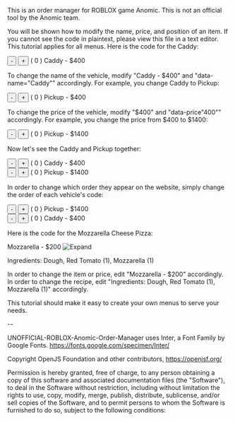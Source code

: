 This is an order manager for ROBLOX game Anomic. This is not an official tool by the Anomic team.

You will be shown how to modify the name, price, and position of an item. If you cannot see the code in plaintext, please view this file in a text editor.
This tutorial applies for all menus. Here is the code for the Caddy:

<div class="ingredient" data-price="400" data-name="Caddy">
  <button onclick="adjustIngredient(this, -1)">-</button>
  <button onclick="adjustIngredient(this, 1)">+</button>
  ( <span class="quantity">0</span> ) Caddy - $400
</div>

To change the name of the vehicle, modify "Caddy - $400" and "data-name="Caddy"" accordingly. For example, you change Caddy to Pickup:

<div class="ingredient" data-price="400" data-name="Pickup">
  <button onclick="adjustIngredient(this, -1)">-</button>
  <button onclick="adjustIngredient(this, 1)">+</button>
  ( <span class="quantity">0</span> ) Pickup - $400
</div>

To change the price of the vehicle, modify "$400" and "data-price"400"" accordingly. For example, you change the price from $400 to $1400:

<div class="ingredient" data-price="1400" data-name="Pickup">
  <button onclick="adjustIngredient(this, -1)">-</button>
  <button onclick="adjustIngredient(this, 1)">+</button>
  ( <span class="quantity">0</span> ) Pickup - $1400
</div>

Now let's see the Caddy and Pickup together:

<div class="ingredient" data-price="400" data-name="Caddy">
  <button onclick="adjustIngredient(this, -1)">-</button>
  <button onclick="adjustIngredient(this, 1)">+</button>
  ( <span class="quantity">0</span> ) Caddy - $400
</div>
<div class="ingredient" data-price="1400" data-name="Pickup">
  <button onclick="adjustIngredient(this, -1)">-</button>
  <button onclick="adjustIngredient(this, 1)">+</button>
  ( <span class="quantity">0</span> ) Pickup - $1400
</div>

In order to change which order they appear on the website, simply change the order of each vehicle's code:

<div class="ingredient" data-price="1400" data-name="Pickup">
  <button onclick="adjustIngredient(this, -1)">-</button>
  <button onclick="adjustIngredient(this, 1)">+</button>
  ( <span class="quantity">0</span> ) Pickup - $1400
</div>

<div class="ingredient" data-price="400" data-name="Caddy">
  <button onclick="adjustIngredient(this, -1)">-</button>
  <button onclick="adjustIngredient(this, 1)">+</button>
  ( <span class="quantity">0</span> ) Caddy - $400
</div>

Here is the code for the Mozzarella Cheese Pizza:

<div class="recipe-title" onclick="toggleDetails(this)">
  <span>Mozzarella - $200</span>
  <img class="arrow-icon" src="img/arrow-down.ico" alt="Expand" data-state="collapsed" />
</div>
<div class="recipe-details">
  <p>Ingredients: Dough, Red Tomato (1), Mozzarella (1)</p>
</div>

In order to change the item or price, edit "Mozzarella - $200" accordingly.
In order to change the recipe, edit "Ingredients: Dough, Red Tomato (1), Mozzarella (1)" accordingly.

This tutorial should make it easy to create your own menus to serve your needs.

--

UNOFFICIAL-ROBLOX-Anomic-Order-Manager uses Inter, a Font Family by Google Fonts.
  https://fonts.google.com/specimen/Inter/


Copyright OpenJS Foundation and other contributors, https://openjsf.org/

Permission is hereby granted, free of charge, to any person obtaining
a copy of this software and associated documentation files (the
"Software"), to deal in the Software without restriction, including
without limitation the rights to use, copy, modify, merge, publish,
distribute, sublicense, and/or sell copies of the Software, and to
permit persons to whom the Software is furnished to do so, subject to
the following conditions:
